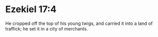 # Ezekiel 17:4

He cropped off the top of his young twigs, and carried it into a land of traffick; he set it in a city of merchants.
